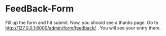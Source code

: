 # FeedBack-Form
Fill up the form and hit submit. Now, you should see a thanks page. Go to http://127.0.0.1:8000/admin/form/feedback/ . You will see your entry there.
